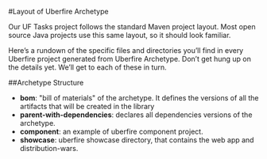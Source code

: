 #Layout of Uberfire Archetype

Our UF Tasks project follows the standard Maven project layout. Most open source Java projects use this same layout, so it should look familiar.

Here’s a rundown of the specific files and directories you’ll find in every Uberfire project generated from Uberfire Archetype. Don’t get hung up on the details yet. We’ll get to each of these in turn.

##Archetype Structure

- **bom**: "bill of materials" of the archetype. It defines the versions of all the artifacts that will be created in the library
- **parent-with-dependencies**: declares all dependencies versions of the archetype.
- **component**: an example of uberfire component project.
- **showcase**: uberfire showcase directory, that contains the web app and distribution-wars.
